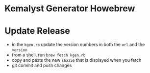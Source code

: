 # Kemalyst Generator Howebrew

# Update Release

  - in the `kgen.rb` update the version numbers in both the `url` and the `version`
  - from a shell, run `brew fetch kgen.rb`
  - copy and paste the new `sha256` that is displayed when you fetch
  - git commit and push changes
